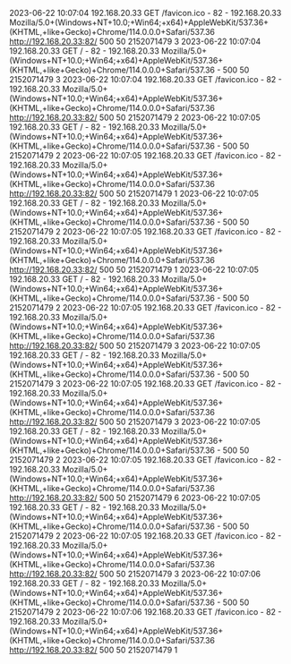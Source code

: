 2023-06-22 10:07:04 192.168.20.33 GET /favicon.ico - 82 - 192.168.20.33 Mozilla/5.0+(Windows+NT+10.0;+Win64;+x64)+AppleWebKit/537.36+(KHTML,+like+Gecko)+Chrome/114.0.0.0+Safari/537.36 http://192.168.20.33:82/ 500 50 2152071479 3
2023-06-22 10:07:04 192.168.20.33 GET / - 82 - 192.168.20.33 Mozilla/5.0+(Windows+NT+10.0;+Win64;+x64)+AppleWebKit/537.36+(KHTML,+like+Gecko)+Chrome/114.0.0.0+Safari/537.36 - 500 50 2152071479 3
2023-06-22 10:07:04 192.168.20.33 GET /favicon.ico - 82 - 192.168.20.33 Mozilla/5.0+(Windows+NT+10.0;+Win64;+x64)+AppleWebKit/537.36+(KHTML,+like+Gecko)+Chrome/114.0.0.0+Safari/537.36 http://192.168.20.33:82/ 500 50 2152071479 2
2023-06-22 10:07:05 192.168.20.33 GET / - 82 - 192.168.20.33 Mozilla/5.0+(Windows+NT+10.0;+Win64;+x64)+AppleWebKit/537.36+(KHTML,+like+Gecko)+Chrome/114.0.0.0+Safari/537.36 - 500 50 2152071479 2
2023-06-22 10:07:05 192.168.20.33 GET /favicon.ico - 82 - 192.168.20.33 Mozilla/5.0+(Windows+NT+10.0;+Win64;+x64)+AppleWebKit/537.36+(KHTML,+like+Gecko)+Chrome/114.0.0.0+Safari/537.36 http://192.168.20.33:82/ 500 50 2152071479 1
2023-06-22 10:07:05 192.168.20.33 GET / - 82 - 192.168.20.33 Mozilla/5.0+(Windows+NT+10.0;+Win64;+x64)+AppleWebKit/537.36+(KHTML,+like+Gecko)+Chrome/114.0.0.0+Safari/537.36 - 500 50 2152071479 2
2023-06-22 10:07:05 192.168.20.33 GET /favicon.ico - 82 - 192.168.20.33 Mozilla/5.0+(Windows+NT+10.0;+Win64;+x64)+AppleWebKit/537.36+(KHTML,+like+Gecko)+Chrome/114.0.0.0+Safari/537.36 http://192.168.20.33:82/ 500 50 2152071479 1
2023-06-22 10:07:05 192.168.20.33 GET / - 82 - 192.168.20.33 Mozilla/5.0+(Windows+NT+10.0;+Win64;+x64)+AppleWebKit/537.36+(KHTML,+like+Gecko)+Chrome/114.0.0.0+Safari/537.36 - 500 50 2152071479 2
2023-06-22 10:07:05 192.168.20.33 GET /favicon.ico - 82 - 192.168.20.33 Mozilla/5.0+(Windows+NT+10.0;+Win64;+x64)+AppleWebKit/537.36+(KHTML,+like+Gecko)+Chrome/114.0.0.0+Safari/537.36 http://192.168.20.33:82/ 500 50 2152071479 3
2023-06-22 10:07:05 192.168.20.33 GET / - 82 - 192.168.20.33 Mozilla/5.0+(Windows+NT+10.0;+Win64;+x64)+AppleWebKit/537.36+(KHTML,+like+Gecko)+Chrome/114.0.0.0+Safari/537.36 - 500 50 2152071479 3
2023-06-22 10:07:05 192.168.20.33 GET /favicon.ico - 82 - 192.168.20.33 Mozilla/5.0+(Windows+NT+10.0;+Win64;+x64)+AppleWebKit/537.36+(KHTML,+like+Gecko)+Chrome/114.0.0.0+Safari/537.36 http://192.168.20.33:82/ 500 50 2152071479 3
2023-06-22 10:07:05 192.168.20.33 GET / - 82 - 192.168.20.33 Mozilla/5.0+(Windows+NT+10.0;+Win64;+x64)+AppleWebKit/537.36+(KHTML,+like+Gecko)+Chrome/114.0.0.0+Safari/537.36 - 500 50 2152071479 2
2023-06-22 10:07:05 192.168.20.33 GET /favicon.ico - 82 - 192.168.20.33 Mozilla/5.0+(Windows+NT+10.0;+Win64;+x64)+AppleWebKit/537.36+(KHTML,+like+Gecko)+Chrome/114.0.0.0+Safari/537.36 http://192.168.20.33:82/ 500 50 2152071479 6
2023-06-22 10:07:05 192.168.20.33 GET / - 82 - 192.168.20.33 Mozilla/5.0+(Windows+NT+10.0;+Win64;+x64)+AppleWebKit/537.36+(KHTML,+like+Gecko)+Chrome/114.0.0.0+Safari/537.36 - 500 50 2152071479 2
2023-06-22 10:07:05 192.168.20.33 GET /favicon.ico - 82 - 192.168.20.33 Mozilla/5.0+(Windows+NT+10.0;+Win64;+x64)+AppleWebKit/537.36+(KHTML,+like+Gecko)+Chrome/114.0.0.0+Safari/537.36 http://192.168.20.33:82/ 500 50 2152071479 3
2023-06-22 10:07:06 192.168.20.33 GET / - 82 - 192.168.20.33 Mozilla/5.0+(Windows+NT+10.0;+Win64;+x64)+AppleWebKit/537.36+(KHTML,+like+Gecko)+Chrome/114.0.0.0+Safari/537.36 - 500 50 2152071479 2
2023-06-22 10:07:06 192.168.20.33 GET /favicon.ico - 82 - 192.168.20.33 Mozilla/5.0+(Windows+NT+10.0;+Win64;+x64)+AppleWebKit/537.36+(KHTML,+like+Gecko)+Chrome/114.0.0.0+Safari/537.36 http://192.168.20.33:82/ 500 50 2152071479 1
